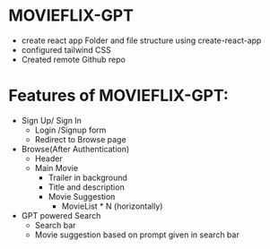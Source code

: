 # MOVIEFLIX-GPT
- create react app Folder and file structure using create-react-app 
- configured tailwind CSS
- Created remote Github repo


# Features of MOVIEFLIX-GPT:
- Sign Up/ Sign In
    - Login /Signup form
    - Redirect to Browse page
- Browse(After Authentication)
    - Header
    - Main Movie
        - Trailer in background
        - Title and description
        - Movie Suggestion
            - MovieList * N (horizontally)
- GPT powered Search
    - Search bar
    - Movie suggestion based on prompt given in search bar